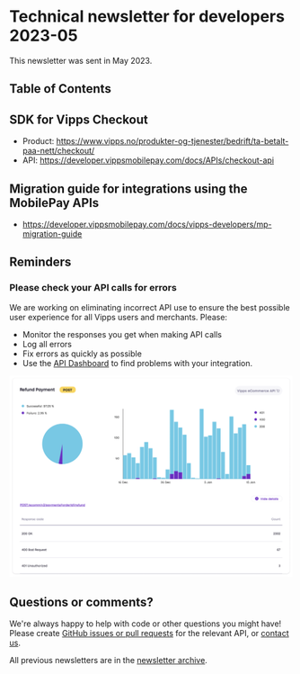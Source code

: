 <!-- START_METADATA
---
title: Technical newsletter for developers 2023-05
sidebar_label: 2023-05
sidebar_position: 65
pagination_next: null
pagination_prev: null
---
END_METADATA -->

# Technical newsletter for developers 2023-05

This newsletter was sent in May 2023.

<!-- START_COMMENT -->

## Table of Contents


<!-- END_COMMENT -->

## SDK for Vipps Checkout

- Product: https://www.vipps.no/produkter-og-tjenester/bedrift/ta-betalt-paa-nett/checkout/
- API: https://developer.vippsmobilepay.com/docs/APIs/checkout-api

## Migration guide for integrations using the MobilePay APIs

- https://developer.vippsmobilepay.com/docs/vipps-developers/mp-migration-guide

## Reminders

### Please check your API calls for errors

We are working on eliminating incorrect API use to ensure the best possible user
experience for all Vipps users and merchants. Please:

* Monitor the responses you get when making API calls
* Log all errors
* Fix errors as quickly as possible
* Use the
  [API Dashboard](../developer-resources/api-dashboard.md)
  to find problems with your integration.

![API Dashboard example](images/2021-02-api-dashboard-example.png)

## Questions or comments?

We're always happy to help with code or other questions you might have!
Please create [GitHub issues or pull requests](https://developer.vippsmobilepay.com/docs/github)
for the relevant API,
or [contact us](https://developer.vippsmobilepay.com/docs/vipps-developers/contact).

All previous newsletters are in the
[newsletter archive](https://developer.vippsmobilepay.com/docs/vipps-developers/newsletters).
